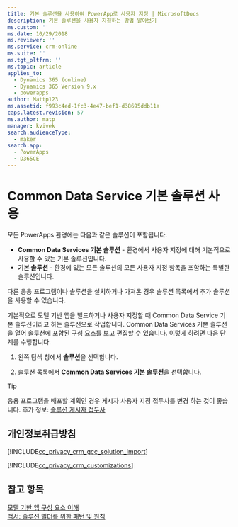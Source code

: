 ```yaml
---
title: 기본 솔루션을 사용하여 PowerApp로 사용자 지정 | MicrosoftDocs
description: 기본 솔루션을 사용자 지정하는 방법 알아보기
ms.custom: ''
ms.date: 10/29/2018
ms.reviewer: ''
ms.service: crm-online
ms.suite: ''
ms.tgt_pltfrm: ''
ms.topic: article
applies_to:
  - Dynamics 365 (online)
  - Dynamics 365 Version 9.x
  - powerapps
author: Mattp123
ms.assetid: f993c4ed-1fc3-4e47-bef1-d38695ddb11a
caps.latest.revision: 57
ms.author: matp
manager: kvivek
search.audienceType:
  - maker
search.app:
  - PowerApps
  - D365CE
---
```


# <a name="use-the-common-data-services-default-solution"></a>Common Data Service 기본 솔루션 사용  
  
 모든 PowerApps 환경에는 다음과 같은 솔루션이 포함됩니다.
-   **Common Data Services 기본 솔루션** - 환경에서 사용자 지정에 대해 기본적으로 사용할 수 있는 기본 솔루션입니다.
-   **기본 솔루션** - 환경에 있는 모든 솔루션의 모든 사용자 지정 항목을 포함하는 특별한 솔루션입니다. 
<!-- **Base Custom Controls Core** - This solution includes a core set of controls. Controls are used in user interface elements, such as fields, lists, and views. -->

다른 응용 프로그램이나 솔루션을 설치하거나 가져온 경우 솔루션 목록에서 추가 솔루션을 사용할 수 있습니다. 

기본적으로 모델 기반 앱을 빌드하거나 사용자 지정할 때 Common Data Service 기본 솔루션이라고 하는 솔루션으로 작업합니다. Common Data Services 기본 솔루션을 열어 솔루션에 포함된 구성 요소를 보고 편집할 수 있습니다. 이렇게 하려면 다음 단계를 수행합니다.
 
1.  왼쪽 탐색 창에서 **솔루션**을 선택합니다.

2.  솔루션 목록에서 **Common Data Services 기본 솔루션**을 선택합니다.
  
> [!TIP]
>  응용 프로그램을 배포할 계획인 경우 게시자 사용자 지정 접두사를 변경 하는 것이 좋습니다. 추가 정보: [솔루션 게시자 접두사](change-solution-publisher-prefix.md)  
  
<a name="BKMK_PrivacyNotice"></a>   

## <a name="privacy-notices"></a>개인정보취급방침  
 [!INCLUDE[cc_privacy_crm_gcc_solution_import](../../includes/cc-privacy-crm-gcc-solution-import.md)]  
  
 [!INCLUDE[cc_privacy_crm_customizations](../../includes/cc-privacy-crm-customizations.md)]  
  
## <a name="see-also"></a>참고 항목  
[모델 기반 앱 구성 요소 이해](../model-driven-apps/model-driven-app-components.md)
 <br/>
 [백서: 솔루션 빌더를 위한 패턴 및 원칙](http://go.microsoft.com/fwlink/p/?LinkID=533946)
